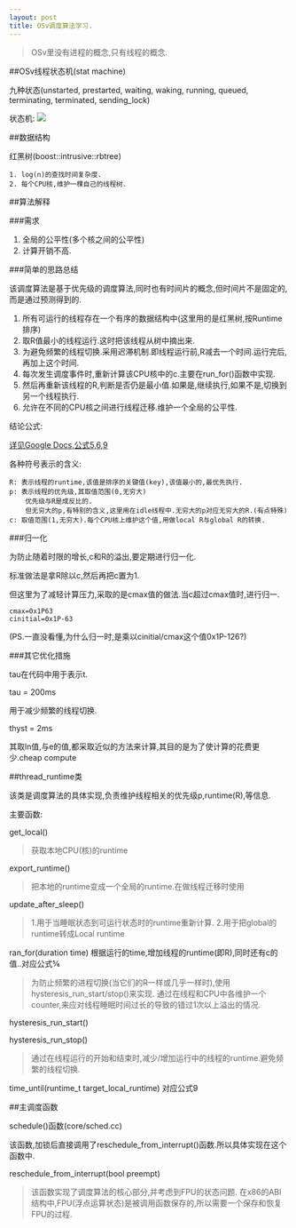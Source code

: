 ```yaml
---
layout: post
title: OSv调度算法学习.
---
```


> OSv里没有进程的概念,只有线程的概念.

##OSv线程状态机(stat machine)

九种状态(unstarted, prestarted, waiting, waking, running, queued, terminating, terminated, sending_lock)

状态机:
![]({{site.baseurl}}/image/sched.jpg)

##数据结构

红黑树(boost::intrusive::rbtree)

    1. log(n)的查找时间复杂度.
    2. 每个CPU核,维护一棵自己的线程树.

##算法解释

###需求

1. 全局的公平性(多个核之间的公平性)
2. 计算开销不高.

###简单的思路总结

该调度算法是基于优先级的调度算法,同时也有时间片的概念,但时间片不是固定的,而是通过预测得到的.

1. 所有可运行的线程存在一个有序的数据结构中(这里用的是红黑树,按Runtime排序)
2. 取R值最小的线程运行.这时把该线程从树中摘出来.
3. 为避免频繁的线程切换.采用迟滞机制.即线程运行前,R减去一个时间.运行完后,再加上这个时间.
4. 每次发生调度事件时,重新计算该CPU核中的c.主要在run_for()函数中实现.
5. 然后再重新该线程的R,判断是否仍是最小值.如果是,继续执行,如果不是,切换到另一个线程执行.
6. 允许在不同的CPU核之间进行线程迁移.维护一个全局的公平性.

结论公式:

[详见Google Docs,公式5,6,9](https://docs.google.com/document/d/1W7KCxOxP-1Fy5EyF2lbJGE2WuKmu5v0suYqoHas1jRM/edit#heading=h.s9wk4rollh05)

各种符号表示的含义:


    R: 表示线程的runtime,该值是排序的关键值(key),该值最小的,最优先执行.
    p: 表示线程的优先级,其取值范围(0,无穷大)
        优先级与R是成反比的.
        但无穷大的p,有特别的含义,这里用在idle线程中.无穷大的p对应无穷大的R.(有点特殊)
    c: 取值范围(1,无穷大).每个CPU核上维护这个值,用做local R与global R的转换.

###归一化

为防止随着时限的增长,c和R的溢出,要定期进行归一化.

标准做法是拿R除以c,然后再把c置为1.

但这里为了减轻计算压力,采取的是cmax值的做法.当c超过cmax值时,进行归一.

```
cmax=0x1P63
cinitial=0x1P-63
```

(PS.一直没看懂,为什么归一时,是乘以cinitial/cmax这个值0x1P-126?)

###其它优化措施

tau在代码中用于表示t.

tau = 200ms

用于减少频繁的线程切换.

thyst = 2ms

其取ln值,与e的值,都采取近似的方法来计算,其目的是为了使计算的花费更少.cheap compute

##thread_runtime类

该类是调度算法的具体实现,负责维护线程相关的优先级p,runtime(R),等信息.

主要函数:

get_local()  

>获取本地CPU(核)的runtime

export_runtime() 

> 把本地的runtime变成一个全局的runtime.在做线程迁移时使用

update_after_sleep() 

> 1.用于当睡眠状态到可运行状态时的runtime重新计算.
> 2.用于把global的runtime转成Local runtime

ran_for(duration time) 根据运行的time,增加线程的runtime(即R),同时还有c的值..对应公式⅚

> 为防止频繁的进程切换(当它们的R一样或几乎一样时),使用hysteresis_run_start/stop()来实现.
> 通过在线程和CPU中各维护一个counter,来应对线程睡眠时间过长的导致的错过1次以上溢出的情况.

hysteresis_run_start() 

hysteresis_run_stop()

> 通过在线程运行的开始和结束时,减少/增加运行中的线程的runtime.避免频繁的线程切换. 

time_until(runtime_t target_local_runtime) 对应公式9

##主调度函数

schedule()函数(core/sched.cc)

该函数,加锁后直接调用了reschedule_from_interrupt()函数.所以具体实现在这个函数中.

reschedule_from_interrupt(bool preempt)

> 该函数实现了调度算法的核心部分,并考虑到FPU的状态问题.
> 在x86的ABI结构中,FPU(浮点运算状态)是被调用函数保存的,所以需要一个保存和恢复FPU的过程.

